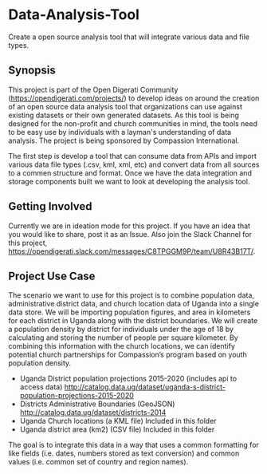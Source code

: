 # Data-Analysis-Tool
Create a open source analysis tool that will integrate various data and file types. 

## Synopsis
This project is part of the Open Digerati Community (https://opendigerati.com/projects/) to develop ideas on around the creation of an open source data analysis tool that organizations can use against existing datasets or their own generated datasets. As this tool is being designed for the non-profit and church communities in mind, the tools need to be easy use by individuals with a layman's understanding of data analysis. The project is being sponsored by Compassion International. 

The first step is develop a tool that can consume data from APIs and import various data file types (.csv, kml, xml, etc) and convert data from all sources to a commen structure and format. Once we have the data integration and storage components built we want to look at developing the analysis tool. 

## Getting Involved
Currently we are in ideation mode for this project. If you have an idea that you would like to share, post it as an Issue. Also join the Slack Channel for this project, https://opendigerati.slack.com/messages/C8TPGGM9P/team/U8R43B17T/. 

## Project Use Case
The scenario we want to use for this project is to combine population data, administrative district data, and church location data of Uganda into a single data store. We will be importing population figures, and area in kilometers for each district in Uganda along with the district boundaries. We will create a population density by district for individuals under the age of 18 by calculating and storing the number of people per square kilometer. By combining this information with the church locations, we can identify potential church partnerships for Compassion’s program based on youth population density.

- Uganda District population projections 2015-2020 (includes api to access data)  http://catalog.data.ug/dataset/uganda-s-district-population-projections-2015-2020
- Districts Administrative Boundaries (GeoJSON)  http://catalog.data.ug/dataset/districts-2014
- Uganda Church locations (a KML file)  Included in this folder
- Uganda district area (km2) (CSV file)   Included in this folder

The goal is to integrate this data in a way that uses a common formatting for like fields (i.e. dates, numbers stored as text conversion) and common values (i.e. common set of country and region names). 
